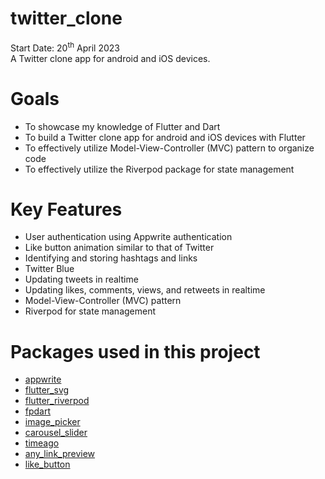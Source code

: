 # twitter_clone
Start Date: 20<sup>th</sup> April 2023<br>
A Twitter clone app for android and iOS devices.

# Goals
- To showcase my knowledge of Flutter and Dart
- To build a Twitter clone app for android and iOS devices with Flutter
- To effectively utilize Model-View-Controller (MVC) pattern to organize code
- To effectively utilize the Riverpod package for state management

# Key Features
- User authentication using Appwrite authentication
- Like button animation similar to that of Twitter
- Identifying and storing hashtags and links
- Twitter Blue
- Updating tweets in realtime
- Updating likes, comments, views, and retweets in realtime
- Model-View-Controller (MVC) pattern
- Riverpod for state management

# Packages used in this project
- [appwrite](https://pub.dev/packages/appwrite)
- [flutter_svg](https://pub.dev/packages/flutter_svg)
- [flutter_riverpod](https://pub.dev/packages/flutter_riverpod)
- [fpdart](https://pub.dev/packages/fpdart)
- [image_picker](https://pub.dev/packages/image_picker)
- [carousel_slider](https://pub.dev/packages/carousel_slider)
- [timeago](https://pub.dev/packages/timeago)
- [any_link_preview](https://pub.dev/packages/any_link_preview)
- [like_button](https://pub.dev/packages/like_button/install)

